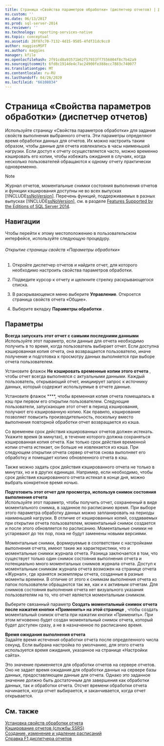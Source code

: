 ```yaml
---
title: Страница «Свойства параметров обработки» (диспетчер отчетов) | Документация Майкрософт
ms.custom: ''
ms.date: 06/13/2017
ms.prod: sql-server-2014
ms.reviewer: ''
ms.technology: reporting-services-native
ms.topic: conceptual
ms.assetid: 28f07c70-7132-4d15-9505-4fdf31dc9cc0
author: maggiesMSFT
ms.author: maggies
manager: kfile
ms.openlocfilehash: 2f91cd8a93571b62f57933ff7556004f8c7b42a9
ms.sourcegitcommit: 6fd8c1914de4c7ac24900fe388ecc7883c740077
ms.translationtype: MT
ms.contentlocale: ru-RU
ms.lasthandoff: 04/26/2020
ms.locfileid: "66108034"
---
```

# <a name="processing-options-properties-page-report-manager"></a>Страница «Свойства параметров обработки» (диспетчер отчетов)
  Используйте страницу «Свойства параметров обработки» для задания свойств выполнения выбранного отчета. Эти параметры определяют время обработки данных для отчетов. Их можно настроить таким образом, чтобы данные для отчета извлекались в часы наименьшей нагрузки. Если доступ к отчету осуществляется часто, можно временно кэшировать его копии, чтобы избежать ожидания в случаях, когда несколько пользователей обращаются к одному отчету практически одновременно.  
  
> [!NOTE]  
>  Журнал отчетов, моментальные снимки состояния выполнения отчетов и функции кэширования доступны не во всех выпусках [!INCLUDE[ssNoVersion](../includes/ssnoversion-md.md)]. Перечень функций, поддерживаемых в разных выпусках [!INCLUDE[ssNoVersion](../includes/ssnoversion-md.md)], см. в разделе [Features Supported by the Editions of SQL Server 2014](../../2014/getting-started/features-supported-by-the-editions-of-sql-server-2014.md).  
  
## <a name="navigation"></a>Навигации  
 Чтобы перейти к этому местоположению в пользовательском интерфейсе, используйте следующую процедуру.  
  
###### <a name="to-open-the-processing-options-properties-page"></a>Открытие страницы свойств «Параметры обработки»  
  
1.  Откройте диспетчер отчетов и найдите отчет, для которого необходимо настроить свойства параметров обработки.  
  
2.  Подведите курсор к отчету и щелкните стрелку раскрывающегося списка.  
  
3.  В раскрывающемся меню выберите **Управление**. Откроется страница свойств отчета «Общие».  
  
4.  Выберите вкладку **Параметры обработки** .  
  
## <a name="options"></a>Параметры  
 **Всегда запускать этот отчет с самыми последними данными**  
 Используйте этот параметр, если данные для отчета необходимо получить в то время, когда пользователь выбирает отчет. Если доступна кэшированная копия отчета, она возвращается пользователю, иначе получение и подготовка к просмотру данных выполняется при выборе отчета пользователем.  
  
 Установите флажок **Не кэшировать временные копии этого отчета** , чтобы отчет всегда выполнялся с актуальными данными. Каждый пользователь, открывающий отчет, инициирует запрос к источнику данных, который содержит используемые в отчете данные.  
  
 Установите флажок ****, чтобы временная копия отчета помещалась в кэш при первом его открытии пользователем. Следующие пользователи, запускающие этот отчет в период кэширования, получают его кэшированную копию. Как правило, кэширование позволяет повысить производительность, поскольку вместо выполнения повторной обработки отчет возвращается из кэша.  
  
 Со временем срок действия кэшированных отчетов должен истекать. Укажите время (в минутах), в течение которого должна сохраняться кэшированная копия отчета. Как только срок действия временной копии отчета истекает, он больше не извлекается из кэша. При следующем открытии отчета сервер отчетов снова выполняет его обработку и помещает копию обновленного отчета в кэш.  
  
 Также можно задать срок действия кэшированного отчета не только в минутах, но и в других единицах. Например, если необходимо, чтобы срок действия кэшированного отчета истекал в конце дня, можно выбрать конкретное время ночью.  
  
 **Подготовить этот отчет для просмотра, используя снимок состояния выполнения отчета**  
 Используйте этот параметр, чтобы получить отчет, сохраненный в виде моментального снимка, в заданное по расписанию время. При выборе этого параметра обработку данных можно запланировать на периоды наименьшей нагрузки. В отличие от кэшированных копий, создаваемых при открытии отчета пользователем, моментальный снимок создается и после этого обновляется по расписанию. Моментальные снимки не устаревают до тех пор, пока не будут заменены новыми версиями.  
  
 Моментальные снимки, формируемые в соответствии с настройками выполнения отчета, имеют такие же характеристики, что и моментальные снимки журнала отчета. Разница заключается в том, что существует только один снимок состояния выполнения отчета и потенциально много моментальных снимков журнала отчета. Доступ к моментальным снимкам журнала отчета возможен на странице отчета «Журнал», где хранятся экземпляры отчета, созданные в разные моменты времени. В отличие от этого к снимкам выполнения отчета из папок пользователи обращаются так же, как и к активным отчетам. Для снимков состояния выполнения отчета нет визуального указания пользователям на то, что отчет является моментальным снимком.  
  
 Выберите связанный параметр **Создать моментальный снимок отчета после нажатия кнопки «Применить» на этой странице** , чтобы создать моментальный снимок отчета при нажатии кнопки «Применить». При этом мгновенно будет создан моментальный снимок отчета, который будет доступен сразу, а не в назначенное по расписанию время.  
  
 **Время ожидания выполнения отчета**  
 Задайте время истечения обработки отчета после определенного числа секунд. Если выбрана настройка по умолчанию, для этого отчета используется время ожидания, указанное на странице «Настройки сайта».  
  
 Это значение применяется для обработки отчетов на сервере отчетов. Оно не задает время ожидания для обработки данных на сервере базы данных, предоставляющем данные для отчета. Однако это заданное значение должно быть достаточным для завершения как обработки данных, так и обработки отчета. Отсчет времени обработки отчета начинается, когда отчет выбирается, и заканчивается, когда отчет открывается.  
  
## <a name="see-also"></a>См. также  
 [Установка свойств обработки отчета](report-server/set-report-processing-properties.md)   
 [Кэширование отчетов (службы SSRS)](report-server/caching-reports-ssrs.md)   
 [Создание, изменение и удаление расписаний](subscriptions/create-modify-and-delete-schedules.md)   
 [Справка F1 диспетчера отчетов](../../2014/reporting-services/report-manager-f1-help.md)  
  
  
